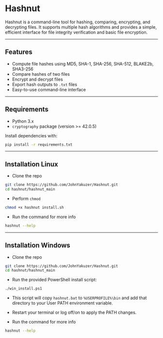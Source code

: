 # Hashnut

Hashnut is a command-line tool for hashing, comparing, encrypting, and decrypting files. It supports multiple hash algorithms and provides a simple, efficient interface for file integrity verification and basic file encryption.

---

## Features

- Compute file hashes using MD5, SHA-1, SHA-256, SHA-512, BLAKE2b, SHA3-256
- Compare hashes of two files
- Encrypt and decrypt files
- Export hash outputs to `.txt` files
- Easy-to-use command-line interface

---

## Requirements

- Python 3.x
- `cryptography` package (version >= 42.0.5)

Install dependencies with:

```bash
pip install -r requirements.txt
```

---

## Installation Linux

- Clone the repo
```bash
git clone https://github.com/JohnYakuzer/Hashnut.git
cd hashnut/hashnut_main
```

- Perform `chmod`
```bash
chmod +x hashnut install.sh
```

- Run the command for more info
```bash
hashnut --help
```

---

## Installation Windows

- Clone the repo
```bash
git clone https://github.com/JohnYakuzer/Hashnut.git
cd hashnut/hashnut_main
```

- Run the provided PowerShell install script:
```bash
./win_install.ps1
```

- This script will copy `hashnut.bat` to `%USERPROFILE%\bin` and add that directory to your User PATH environment variable.

- Restart your terminal or log off/on to apply the PATH changes.

- Run the command for more info
```bash
hashnut --help
```
